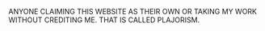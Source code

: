 ANYONE CLAIMING THIS WEBSITE AS THEIR OWN OR TAKING MY WORK WITHOUT CREDITING ME.
THAT IS CALLED PLAJORISM.
